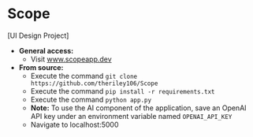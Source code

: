 # Scope
[UI Design Project]

- **General access:**
  - Visit www.scopeapp.dev
- **From source:**
  - Execute the command `git clone https://github.com/theriley106/Scope`
  - Execute the command `pip install -r requirements.txt`
  - Execute the command `python app.py`
  - **Note:** To use the AI component of the application, save an OpenAI API key under an environment variable named `OPENAI_API_KEY`
  - Navigate to localhost:5000
